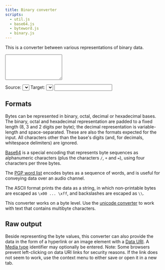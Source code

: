 ```yaml
---
title: Binary converter
scripts:
  - util.js
  - base64.js
  - byteword.js
  - binary.js
---
```

This is a converter between various representations of binary data.

<textarea id="input" rows="5"></textarea>
<label for="source">Source:</label> <select id="source"></select>
<label for="target">Target:</label> <select id="target"></select> <input type="text" id="type"/>
<div id="output" class="box code break"></div>

## Formats

Bytes can be represented in binary, octal, decimal or hexadecimal bases. The binary,
octal and hexadecimal representation are padded to a fixed length (8, 3 and 2 digits
per byte); the decimal representation is variable-length and space-separated. These are also
the formats expected for the input. All characters other than the base's digits (and, for decimals,
whitespace delimiters) are ignored.

[Base64](https://en.wikipedia.org/wiki/Base64) is a special encoding that represents byte sequences as
alphanumeric characters (plus the characters `/`, `+` and `=`), using four characters per three bytes.

The [PGP word list](https://en.wikipedia.org/wiki/PGP_word_list) encodes bytes as a sequence
of words, and is useful for conveying data over an audio channel.

The ASCII format prints the data as a string, in which non-printable bytes are escaped as
`\x00 ... \xff`, and backslashes are escaped as `\\`.

This converter works on a byte level. Use the [unicode converter](/converters/unicode) to work with text
that contains multibyte characters.

## Raw output

Beside representing the byte values, this converter can also provide the data in the form
of a hyperlink or an image element with a [Data URI](https://en.wikipedia.org/wiki/Data_URI_scheme).
A [Media type](https://en.wikipedia.org/wiki/Media_type) identifier may optionally be entered.
Note: Some browsers prevent left-clicking on data URI links for security reasons. If the link
does not seem to work, use the context menu to either save or open it in a new tab.
